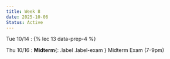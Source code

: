 ```yaml
---
title: Week 8
date: 2025-10-06
Status: Active
---
```


Tue 10/14
: {% lec 13 data-prep-4 %}
  <!-- : [Course Notes](https://data101.org/notes/5-data_prep/structural.html)  -->

Thu 10/16
: **Midterm**{: .label .label-exam } Midterm Exam (7-9pm) 

